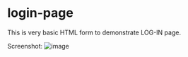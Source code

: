 # login-page
This is very basic HTML form to demonstrate LOG-IN page.

Screenshot:
![image](https://user-images.githubusercontent.com/12595908/193454659-f317f877-4ca4-4cc0-9920-c48aadca2e86.png)

